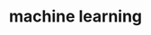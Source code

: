 ---
title: "machine learning"
layout: category
permalink: /categories/ml/
author_profile: true
taxonomy: ml
sidebar:
  nav: "categories"
---